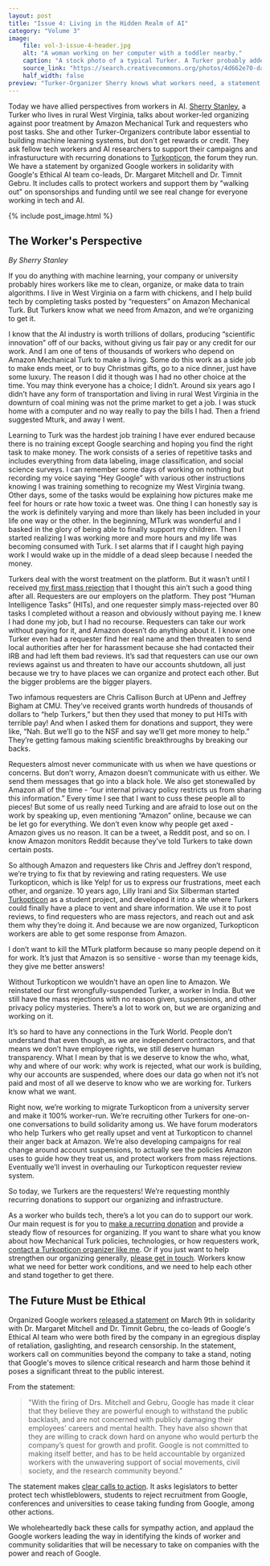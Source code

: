 ```yaml
---
layout: post
title: "Issue 4: Living in the Hidden Realm of AI"
category: "Volume 3"
image:
    file: vol-3-issue-4-header.jpg
    alt: "A woman working on her computer with a toddler nearby."
    caption: "A stock photo of a typical Turker. A Turker probably added metadata to this image."
    source_link: "https://search.creativecommons.org/photos/4d662e70-da6f-4010-a622-6aeb4f002922"
    half_width: false
preview: "Turker-Organizer Sherry knows what workers need, a statement on ethical AI futures."
---
```


Today we have allied perspectives from workers in AI. [Sherry Stanley](https://twitter.com/sasnwes), a Turker who lives in rural West Virginia, talks about worker-led organizing against poor treatment by Amazon Mechanical Turk and requesters who post tasks. She and other Turker-Organizers contribute labor essential to building machine learning systems, but don't get rewards or credit. They ask fellow tech workers and AI researchers to support their campaigns and infrasturucture with recurring donations to [Turkopticon](https://blog.turkopticon.info/?page_id=474), the forum they run. We have a statement by organized Google workers in solidarity with Google's Ethical AI team co-leads, Dr. Margaret Mitchell and Dr. Timnit Gebru. It includes calls to protect workers and support them by "walking out" on sponsorships and funding until we see real change for everyone working in tech and AI.

<!-- do not remove the excerpt tag -->
<!--excerpt-->
<!-- remaining content goes below here -->

{% include post_image.html %}

## The Worker's Perspective

_By Sherry Stanley_

If you do anything with machine learning, your company or university probably hires workers like me to clean, organize, or make data to train algorithms. I live in West Virginia on a farm with chickens, and I help build tech by completing tasks posted by “requesters” on Amazon Mechanical Turk. But Turkers know what we need from Amazon, and we’re organizing to get it. 

I know that the AI industry is worth trillions of dollars, producing “scientific innovation” off of our backs, without giving us fair pay or any credit for our work. And I am one of tens of thousands of workers who depend on Amazon Mechanical Turk to make a living. Some do this work as a side job to make ends meet, or to buy Christmas gifts, go to a nice dinner, just have some luxury. The reason I did it though was I had no other choice at the time. You may think everyone has a choice; I didn’t. Around six years ago I didn’t have any form of transportation and living in rural West Virginia in the downturn of coal mining was not the prime market to get a job. I was stuck home with a computer and no way really to pay the bills I had. Then a friend suggested Mturk, and away I went.

Learning to Turk was the hardest job training I have ever endured because there is no training except Google searching and hoping you find the right task to make money. The work consists of a series of repetitive tasks and includes everything from data labeling, image classification, and social science surveys. I can remember some days of working on nothing but recording my voice saying “Hey Google” with various other instructions knowing I was training something to recognize my West Virginia twang. Other days, some of the tasks would be explaining how pictures make me feel for hours or rate how toxic a tweet was. One thing I can honestly say is the work is definitely varying and more than likely has been included in your life one way or the other. In the beginning, MTurk was wonderful and I basked in the glory of being able to finally support my children. Then I started realizing I was working more and more hours and my life was becoming consumed with Turk. I set alarms that if I caught high paying work I would wake up in the middle of a dead sleep because I needed the money. 

Turkers deal with the worst treatment on the platform. But it wasn’t until I received [my first mass rejection](https://blog.turkopticon.info/?p=731) that I thought this ain’t such a good thing after all. Requesters are our employers on the platform. They post “Human Intelligence Tasks” (HITs), and one requester simply mass-rejected over 80 tasks I completed without a reason and obviously without paying me. I knew I had done my job, but I had no recourse. Requesters can take our work without paying for it, and Amazon doesn’t do anything about it. I know one Turker even had a requester find her real name and then threaten to send local authorities after her for harassment because she had contacted their IRB and had left them bad reviews. It’s sad that requesters can use our own reviews against us and threaten to have our accounts shutdown, all just because we try to have places we can organize and protect each other. But the bigger problems are the bigger players.

Two infamous requesters are Chris Callison Burch at UPenn and Jeffrey Bigham at CMU. They’ve received grants worth hundreds of thousands of dollars to “help Turkers,” but then they used that money to put HITs with terrible pay! And when I asked them for donations and support, they were like, “Nah. But we’ll go to the NSF and say we’ll get more money to help.” They’re getting famous making scientific breakthroughs by breaking our backs.

Requesters almost never communicate with us when we have questions or concerns. But don’t worry, Amazon doesn’t communicate with us either. We send them messages that go into a black hole. We also get stonewalled by Amazon all of the time - “our internal privacy policy restricts us from sharing this information.” Every time I see that I want to cuss these people all to pieces! But some of us really need Turking and are afraid to lose out on the work by speaking up, even mentioning “Amazon” online, because we can be let go for everything. We don’t even know why people get axed - Amazon gives us no reason. It can be a tweet, a Reddit post, and so on. I know Amazon monitors Reddit because they’ve told Turkers to take down certain posts.

So although Amazon and requesters like Chris and Jeffrey don’t respond, we’re trying to fix that by reviewing and rating requesters. We use Turkopticon, which is like Yelp! for us to express our frustrations, meet each other, and organize. 10 years ago, Lilly Irani and Six Silberman started [Turkopticon](https://blog.turkopticon.info/?page_id=380) as a student project, and developed it into a site where Turkers could finally have a place to vent and share information. We use it to post reviews, to find requesters who are mass rejectors, and reach out and ask them why they’re doing it. And because we are now organized, Turkopticon workers are able to get some response from Amazon. 

I don’t want to kill the MTurk platform because so many people depend on it for work. It’s just that Amazon is so sensitive - worse than my teenage kids, they give me better answers!

Without Turkopticon we wouldn’t have an open line to Amazon. We reinstated our first wrongfully-suspended Turker, a worker in India. But we still have the mass rejections with no reason given, suspensions, and other privacy policy mysteries. There’s a lot to work on, but we are organizing and working on it. 

It’s so hard to have any connections in the Turk World. People don’t understand that even though, as we are independent contractors, and that means we don’t have employee rights, we still deserve human transparency. What I mean by that is we deserve to know the who, what, why and where of our work: why work is rejected, what our work is building, why our accounts are suspended, where does our data go when not it’s not paid and most of all we deserve to know who we are working for. Turkers know what we want.

Right now, we’re working to migrate Turkopticon from a university server and make it 100% worker-run. We’re recruiting other Turkers for one-on-one conversations to build solidarity among us. We have forum moderators who help Turkers who get really upset and vent at Turkopticon to channel their anger back at Amazon. We’re also developing campaigns for real change around account suspensions, to actually see the policies Amazon uses to guide how they treat us, and protect workers from mass rejections. Eventually we’ll invest in overhauling our Turkopticon requester review system.

So today, we Turkers are the requesters! We’re requesting monthly recurring donations to support our organizing and infrastructure. 

As a worker who builds tech, there’s a lot you can do to support our work. Our main request is for you to [make a recurring donation](https://blog.turkopticon.info/?page_id=758) and provide a steady flow of resources for organizing. If you want to share what you know about how Mechanical Turk policies, technologies, or how requesters work, [contact a Turkopticon organizer like me](mailto:volunteercoms@turkopticon.net). Or if you just want to help strengthen our organizing generally, [please get in touch](mailto:volunteercoms@turkopticon.net). Workers know what we need for better work conditions, and we need to help each other and stand together to get there.


## The Future Must be Ethical

Organized Google workers [released a statement](https://googlewalkout.medium.com/the-future-must-be-ethical-makeaiethical-9eb3edd7cf3c) on March 9th in solidarity with Dr. Margaret Mitchell and Dr. Timnit Gebru, the co-leads of Google's Ethical AI team who were both fired by the company in an egregious display of retaliation, gaslighting, and research censorship. In the statement, workers call on communities beyond the company to take a stand, noting that Google's moves to silence critical research and harm those behind it poses a significant threat to the public interest. 

From the statement:

> "With the firing of Drs. Mitchell and Gebru, Google has made it clear that they believe they are powerful enough to withstand the public backlash, and are not concerned with publicly damaging their employees’ careers and mental health. They have also shown that they are willing to crack down hard on anyone who would perturb the company’s quest for growth and profit. Google is not committed to making itself better, and has to be held accountable by organized workers with the unwavering support of social movements, civil society, and the research community beyond." 

The statement makes [clear calls to action](https://twitter.com/GoogleWalkout/status/1368925395798622213). It asks legislators to better protect tech whistleblowers, students to reject recruitment from Google, conferences and universities to cease taking funding from Google, among other actions. 

We wholeheartedly back these calls for sympathy action, and applaud the Google workers leading the way in identifying the kinds of worker and community solidarities that will be necessary to take on companies with the power and reach of Google. 
